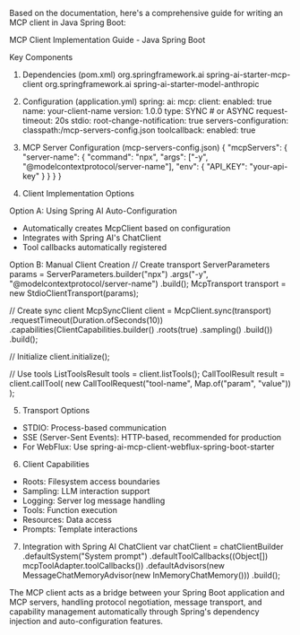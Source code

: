 Based on the documentation, here's a comprehensive guide for writing an MCP client in Java Spring Boot:

MCP Client Implementation Guide - Java Spring Boot

Key Components

1. Dependencies (pom.xml)
   <dependency>
   <groupId>org.springframework.ai</groupId>
   <artifactId>spring-ai-starter-mcp-client</artifactId>
   </dependency>
   <dependency>
   <groupId>org.springframework.ai</groupId>
   <artifactId>spring-ai-starter-model-anthropic</artifactId>
   </dependency>

2. Configuration (application.yml)
   spring:
   ai:
   mcp:
   client:
   enabled: true
   name: your-client-name
   version: 1.0.0
   type: SYNC  # or ASYNC
   request-timeout: 20s
   stdio:
   root-change-notification: true
   servers-configuration: classpath:/mcp-servers-config.json
   toolcallback:
   enabled: true

3. MCP Server Configuration (mcp-servers-config.json)
   {
   "mcpServers": {
   "server-name": {
   "command": "npx",
   "args": ["-y", "@modelcontextprotocol/server-name"],
   "env": {
   "API_KEY": "your-api-key"
   }
   }
   }
   }

4. Client Implementation Options

Option A: Using Spring AI Auto-Configuration
- Automatically creates McpClient based on configuration
- Integrates with Spring AI's ChatClient
- Tool callbacks automatically registered

Option B: Manual Client Creation
// Create transport
ServerParameters params = ServerParameters.builder("npx")
.args("-y", "@modelcontextprotocol/server-name")
.build();
McpTransport transport = new StdioClientTransport(params);

// Create sync client
McpSyncClient client = McpClient.sync(transport)
.requestTimeout(Duration.ofSeconds(10))
.capabilities(ClientCapabilities.builder()
.roots(true)
.sampling()
.build())
.build();

// Initialize
client.initialize();

// Use tools
ListToolsResult tools = client.listTools();
CallToolResult result = client.callTool(
new CallToolRequest("tool-name", Map.of("param", "value"))
);

5. Transport Options
- STDIO: Process-based communication
- SSE (Server-Sent Events): HTTP-based, recommended for production
- For WebFlux: Use spring-ai-mcp-client-webflux-spring-boot-starter

6. Client Capabilities
- Roots: Filesystem access boundaries
- Sampling: LLM interaction support
- Logging: Server log message handling
- Tools: Function execution
- Resources: Data access
- Prompts: Template interactions

7. Integration with Spring AI ChatClient
   var chatClient = chatClientBuilder
   .defaultSystem("System prompt")
   .defaultToolCallbacks((Object[]) mcpToolAdapter.toolCallbacks())
   .defaultAdvisors(new MessageChatMemoryAdvisor(new InMemoryChatMemory()))
   .build();

The MCP client acts as a bridge between your Spring Boot application and MCP servers, handling protocol negotiation, message transport, and capability management automatically
through Spring's dependency injection and auto-configuration features.
